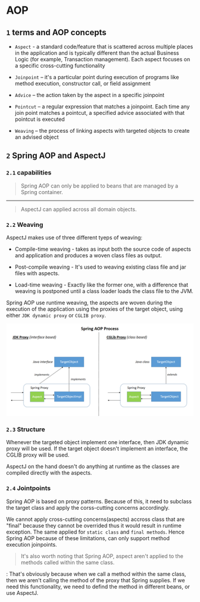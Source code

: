 # AOP

## `1` terms and AOP concepts


- `Aspect` - a standard code/feature that is scattered across multiple places in the application and is typically different than the actual Business Logic (for example, Transaction management). Each aspect focuses on a specific cross-cutting functionality

- `Joinpoint` – it's a particular point during execution of programs like method execution, constructor call, or field assignment

- `Advice` – the action taken by the aspect in a specific joinpoint

- `Pointcut` – a regular expression that matches a joinpoint. Each time any join point matches a pointcut, a specified advice associated with that pointcut is executed

- `Weaving` – the process of linking aspects with targeted objects to create an advised object

## `2` Spring AOP and AspectJ

### `2.1` capabilities

> Spring AOP can only be applied to beans that are managed by a Spring container.

___

> AspectJ can applied across all domain objects.

### `2.2` Weaving

AspectJ makes use of three different tyeps of weaving:

- Compile-time weaving - takes as input both the source code of aspects and application and produces a woven class files as output.

- Post-compile weaving - It's used to weaving existing class file and jar files with aspects.

- Load-time weaving - Exactly like the former one, with a difference that weaving is postponed until a class loader loads the class file to the JVM.

Spring AOP use runtime weaving, the aspects are woven during the execution of the application using the proxies of the target object, using either `JDK dynamic proxy` or `CGLIB proxy`.

![](./img/proxy.webp)

### `2.3` Structure

Whenever the targeted object implement one interface, then JDK dynamic proxy will be used. If the target object doesn't implement an interface, the CGLIB proxy will be used.

AspectJ on the hand doesn't do anything at runtime as the classes are compiled directly with the aspects.

### `2.4` Jointpoints

Spring AOP is based on proxy patterns. Because of this, it need to subclass the target class and apply the corss-cutting concerns accordingly.

We cannot apply cross-cutting concerns(aspects) accross class that are "final" because they cannot be overrided thus it would result in runtime exception.
The same applied for `static class` and `final methods`. Hence Spring AOP because of these limitations, can only support method execution joinpoints.

> It's also worth noting that Spring AOP, aspect aren't applied to the methods called within the same class.

:	That's obviously because when we call a method within the same class, then we aren't calling the method of the proxy that Spring supplies. If we need this functionality, we need to defind the method in different beans, or use AspectJ.